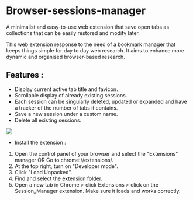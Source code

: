 # Browser-sessions-manager
A minimalist and easy-to-use web extension that save open tabs as collections that can be easily restored and modify later.

This web extension response to the need of a bookmark manager that keeps things simple for day to day web research.
It aims to enhance more dynamic and organised browser-based research.



## Features : 
* Display current active tab title and favicon.
* Scrollable display of already existing sessions.
* Each session can be singularly deleted, updated or expanded and have a tracker of the number of tabs it contains.
* Save a new session under a custom name.
* Delete all existing sessions.

![](images/Screenshot_readme/Screenshot_SessionManager.png)



* Install the extension :
1. Open the control panel of your browser and select the "Extensions" manager OR Go to chrome://extensions/.
2. At the top right, turn on "Developer mode".
4. Click "Load Unpacked".
5. Find and select the extension folder.
6. Open a new tab in Chrome > click Extensions > click on the Session_Manager extension. Make sure it loads and works correctly.
